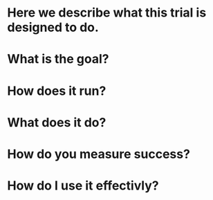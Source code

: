 # Here we describe what this trial is designed to do.
# What is the goal?
# How does it run?
# What does it do?
# How do you measure success?
# How do I use it effectivly?
